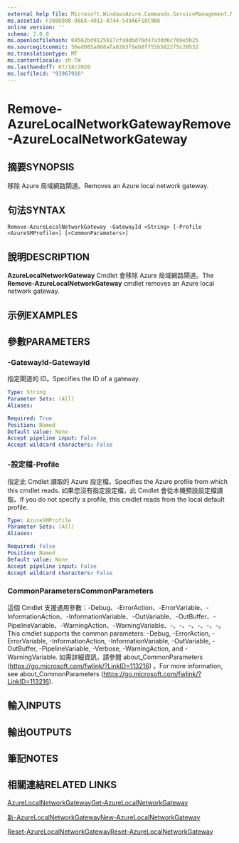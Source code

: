 ```yaml
---
external help file: Microsoft.WindowsAzure.Commands.ServiceManagement.Network.dll-Help.xml
ms.assetid: F380D98B-98EA-4013-8744-549A6F18C9B6
online version: ''
schema: 2.0.0
ms.openlocfilehash: 04562bd9125617cfa9dbd76d47a3dd6c769e5b25
ms.sourcegitcommit: 56ed085a868afa8263f8eb0f755b5822f5c29532
ms.translationtype: MT
ms.contentlocale: zh-TW
ms.lasthandoff: 07/18/2020
ms.locfileid: "93967916"
---
```

# <span data-ttu-id="d7ef4-101">Remove-AzureLocalNetworkGateway</span><span class="sxs-lookup"><span data-stu-id="d7ef4-101">Remove-AzureLocalNetworkGateway</span></span>

## <span data-ttu-id="d7ef4-102">摘要</span><span class="sxs-lookup"><span data-stu-id="d7ef4-102">SYNOPSIS</span></span>
<span data-ttu-id="d7ef4-103">移除 Azure 局域網路閘道。</span><span class="sxs-lookup"><span data-stu-id="d7ef4-103">Removes an Azure local network gateway.</span></span>

## <span data-ttu-id="d7ef4-104">句法</span><span class="sxs-lookup"><span data-stu-id="d7ef4-104">SYNTAX</span></span>

```
Remove-AzureLocalNetworkGateway -GatewayId <String> [-Profile <AzureSMProfile>] [<CommonParameters>]
```

## <span data-ttu-id="d7ef4-105">說明</span><span class="sxs-lookup"><span data-stu-id="d7ef4-105">DESCRIPTION</span></span>
<span data-ttu-id="d7ef4-106">**AzureLocalNetworkGateway** Cmdlet 會移除 Azure 局域網路閘道。</span><span class="sxs-lookup"><span data-stu-id="d7ef4-106">The **Remove-AzureLocalNetworkGateway** cmdlet removes an Azure local network gateway.</span></span>

## <span data-ttu-id="d7ef4-107">示例</span><span class="sxs-lookup"><span data-stu-id="d7ef4-107">EXAMPLES</span></span>

## <span data-ttu-id="d7ef4-108">參數</span><span class="sxs-lookup"><span data-stu-id="d7ef4-108">PARAMETERS</span></span>

### <span data-ttu-id="d7ef4-109">-GatewayId</span><span class="sxs-lookup"><span data-stu-id="d7ef4-109">-GatewayId</span></span>
<span data-ttu-id="d7ef4-110">指定閘道的 ID。</span><span class="sxs-lookup"><span data-stu-id="d7ef4-110">Specifies the ID of a gateway.</span></span>

```yaml
Type: String
Parameter Sets: (All)
Aliases: 

Required: True
Position: Named
Default value: None
Accept pipeline input: False
Accept wildcard characters: False
```

### <span data-ttu-id="d7ef4-111">-設定檔</span><span class="sxs-lookup"><span data-stu-id="d7ef4-111">-Profile</span></span>
<span data-ttu-id="d7ef4-112">指定此 Cmdlet 讀取的 Azure 設定檔。</span><span class="sxs-lookup"><span data-stu-id="d7ef4-112">Specifies the Azure profile from which this cmdlet reads.</span></span> <span data-ttu-id="d7ef4-113">如果您沒有指定設定檔，此 Cmdlet 會從本機預設設定檔讀取。</span><span class="sxs-lookup"><span data-stu-id="d7ef4-113">If you do not specify a profile, this cmdlet reads from the local default profile.</span></span>

```yaml
Type: AzureSMProfile
Parameter Sets: (All)
Aliases: 

Required: False
Position: Named
Default value: None
Accept pipeline input: False
Accept wildcard characters: False
```

### <span data-ttu-id="d7ef4-114">CommonParameters</span><span class="sxs-lookup"><span data-stu-id="d7ef4-114">CommonParameters</span></span>
<span data-ttu-id="d7ef4-115">這個 Cmdlet 支援通用參數：-Debug、-ErrorAction、-ErrorVariable、-InformationAction、-InformationVariable、-OutVariable、-OutBuffer、-PipelineVariable、-WarningAction、-WarningVariable、-、-、-、-、-、-。</span><span class="sxs-lookup"><span data-stu-id="d7ef4-115">This cmdlet supports the common parameters: -Debug, -ErrorAction, -ErrorVariable, -InformationAction, -InformationVariable, -OutVariable, -OutBuffer, -PipelineVariable, -Verbose, -WarningAction, and -WarningVariable.</span></span> <span data-ttu-id="d7ef4-116">如需詳細資訊，請參閱 about_CommonParameters (https://go.microsoft.com/fwlink/?LinkID=113216) 。</span><span class="sxs-lookup"><span data-stu-id="d7ef4-116">For more information, see about_CommonParameters (https://go.microsoft.com/fwlink/?LinkID=113216).</span></span>

## <span data-ttu-id="d7ef4-117">輸入</span><span class="sxs-lookup"><span data-stu-id="d7ef4-117">INPUTS</span></span>

## <span data-ttu-id="d7ef4-118">輸出</span><span class="sxs-lookup"><span data-stu-id="d7ef4-118">OUTPUTS</span></span>

## <span data-ttu-id="d7ef4-119">筆記</span><span class="sxs-lookup"><span data-stu-id="d7ef4-119">NOTES</span></span>

## <span data-ttu-id="d7ef4-120">相關連結</span><span class="sxs-lookup"><span data-stu-id="d7ef4-120">RELATED LINKS</span></span>

[<span data-ttu-id="d7ef4-121">AzureLocalNetworkGateway</span><span class="sxs-lookup"><span data-stu-id="d7ef4-121">Get-AzureLocalNetworkGateway</span></span>](./Get-AzureLocalNetworkGateway.md)

[<span data-ttu-id="d7ef4-122">新-AzureLocalNetworkGateway</span><span class="sxs-lookup"><span data-stu-id="d7ef4-122">New-AzureLocalNetworkGateway</span></span>](./New-AzureLocalNetworkGateway.md)

[<span data-ttu-id="d7ef4-123">Reset-AzureLocalNetworkGateway</span><span class="sxs-lookup"><span data-stu-id="d7ef4-123">Reset-AzureLocalNetworkGateway</span></span>](./Reset-AzureLocalNetworkGateway.md)


